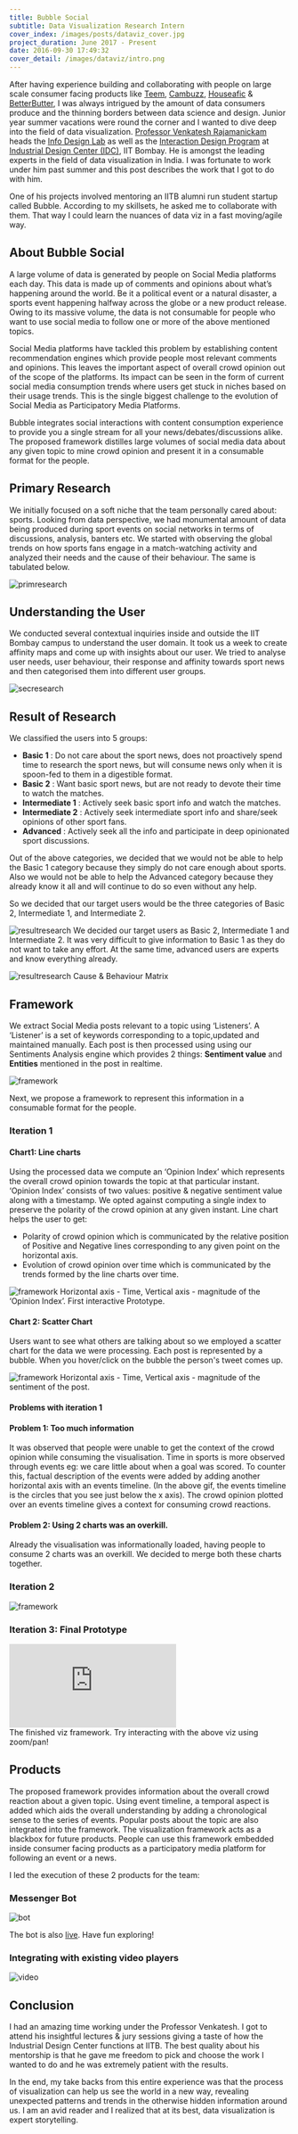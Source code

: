 ```yaml
---
title: Bubble Social
subtitle: Data Visualization Research Intern
cover_index: /images/posts/dataviz_cover.jpg
project_duration: June 2017 - Present
date: 2016-09-30 17:49:32
cover_detail: /images/dataviz/intro.png
---
```


After having experience building and collaborating with people on large scale consumer facing products like [Teem](/gsoc), [Cambuzz](/cambuzz), [Houseafic](/houseafic) & [BetterButter](/betterbutter), I was always intrigued by the amount of data consumers produce and the thinning borders between data science and design. Junior year summer vacations were round the corner and I wanted to dive deep into the field of data visualization. [Professor Venkatesh Rajamanickam](http://www.idc.iitb.ac.in/venkat/index.html) heads the [Info Design Lab](https://info-design-lab.github.io/) as well as the [Interaction Design Program](http://www.idc.iitb.ac.in/academics/interaction-design.html) at [Industrial Design Center (IDC)](http://www.idc.iitb.ac.in/), IIT Bombay. He is amongst the leading experts in the field of data visualization in India. I was fortunate to work under him past summer and this post describes the work that I got to do with him. 

One of his projects involved mentoring an IITB alumni run student startup called Bubble. According to my skillsets, he asked me to collaborate with them. That way I could learn the nuances of data viz in a fast moving/agile way. 

## About Bubble Social
A large volume of data is generated by people on Social Media platforms each day. This data is made up of comments and opinions about what’s happening around the world. Be it a political event or a natural disaster, a sports event happening halfway across the globe or a new product release. Owing to its massive volume, the data is not consumable for people who want to use social media to follow one or more of the above mentioned topics.

Social Media platforms have tackled this problem by establishing content recommendation engines which provide people most relevant comments and opinions. This leaves the important aspect of overall crowd opinion out of the scope of the platforms. Its impact can be seen in the form of current social media consumption trends where users get stuck in niches based on their usage trends. This is the single biggest challenge to the evolution of Social Media as Participatory Media Platforms.

Bubble integrates social interactions with content consumption experience to provide you a single stream for all your news/debates/discussions alike. The proposed framework distilles large volumes of social media data about any given topic to mine crowd opinion and present it in a consumable format for the people.

## Primary Research
We initially focused on a soft niche that the team personally cared about: sports. Looking from data perspective, we had monumental amount of data being produced during sport events on social networks in terms of discussions, analysis, banters etc. We started with observing the global trends on how sports fans engage in a match-watching activity and analyzed their needs and the cause of their behaviour. The same is tabulated below.

![primresearch](/images/dataviz/primresearch.jpg)

## Understanding the User
 
We conducted several contextual inquiries inside and outside the IIT Bombay campus to understand the user domain. It took us a week to create affinity maps and come up with insights about our user. We tried to analyse user needs, user behaviour, their response and affinity towards sport news and then categorised them into different user groups.

![secresearch](/images/dataviz/secresearch.jpg)


## Result of Research
We classified the users into 5 groups:
 
* **Basic 1** : Do not care about the sport news, does not proactively spend time to research the sport news, but will consume news only when it is spoon-fed to them in a digestible format.
* **Basic 2** : Want basic sport news, but are not ready to devote their time to watch the matches.
* **Intermediate 1** : Actively seek basic sport info and watch the matches.
* **Intermediate 2** : Actively seek intermediate sport info and share/seek opinions of other sport fans.
* **Advanced** : Actively seek all the info and participate in deep opinionated sport discussions.
 
Out of the above categories, we decided that we would not be able to help the Basic 1 category because they simply do not care enough about sports. Also we would not be able to help the Advanced category because they already know it all and will continue to do so even without any help.
 
So we decided that our target users would be the three categories of Basic 2, Intermediate 1, and Intermediate 2.


![resultresearch](/images/dataviz/resultresearch-1.jpg)
<span class="image-caption">We decided our target users as Basic 2, Intermediate 1 and Intermediate 2. It was very difficult to give information to Basic 1 as they do not want to take any effort. At the same time, advanced users are experts and know everything already.</span>

![resultresearch](/images/dataviz/resultresearch-2.jpg)
<span class="image-caption">Cause & Behaviour Matrix</span>


## Framework

We extract Social Media posts relevant to a topic using ‘Listeners’. A ‘Listener’ is a set of keywords corresponding to a topic,updated and maintained manually. Each post is then processed using using our Sentiments Analysis engine which provides 2 things: **Sentiment value** and **Entities** mentioned in the post in realtime. 


![framework](/images/dataviz/framework.jpg)

Next, we propose a framework to represent this information in a consumable format for the people. 

### Iteration 1

#### Chart1: Line charts

Using the processed data we compute an ‘Opinion Index’ which represents the overall crowd opinion towards the topic at that particular instant. ‘Opinion Index’ consists of two values: positive & negative sentiment value along with a timestamp. We opted against computing a single index to preserve the polarity of the crowd opinion at any given instant. Line chart helps the user to get: 
* Polarity of crowd opinion which is communicated by the relative position of Positive and Negative lines corresponding to any given point on the horizontal axis.
* Evolution of crowd opinion over time which is communicated by the trends formed by the line charts over time.

![framework](/images/dataviz/earlyviz.gif)
<span class="image-caption"> Horizontal axis - Time, Vertical axis -  magnitude of the ‘Opinion Index’. First interactive Prototype.</span>



#### Chart 2: Scatter Chart

Users want to see what others are talking about so we employed a scatter chart for the data we were processing. Each post is represented by a bubble. When you hover/click on the bubble the person's tweet comes up. 

![framework](/images/dataviz/scatterchart.png)
<span class="image-caption"> Horizontal axis - Time, Vertical axis -  magnitude of the sentiment of the post.</span>

#### Problems with iteration 1
#### Problem 1: Too much information
It was observed that people were unable to get the context of the crowd opinion while consuming the visualisation. Time in sports is more observed through events eg: we care little about when a goal was scored. To counter this, factual description of the events were added by adding another horizontal axis with an events timeline. (In the above gif, the events timeline is the circles that you see just below the x axis). The crowd opinion plotted over an events timeline gives a context for consuming crowd reactions. 

#### Problem 2: Using 2 charts was an overkill. 
Already the visualisation was informationally loaded, having people to consume 2 charts was an overkill. We decided to merge both these charts together. 


### Iteration 2
![framework](/images/dataviz/iter2.jpg)



### Iteration 3: Final Prototype
<div class="video-container">
	<iframe src="http://prastutkumar.design/idc-work-viz" frameborder="0" allowfullscreen></iframe>    
</div>
<span class="image-caption"> The finished viz framework. Try interacting with the above viz using zoom/pan! </span>

## Products

The proposed framework provides information about the overall crowd reaction about a given topic. Using event timeline, a temporal aspect is added which aids the overall understanding by adding a chronological sense to the series of events. Popular posts about the topic are also integrated into the framework. The visualization framework acts as a blackbox for future products. People can use this framework embedded inside consumer facing products as a participatory media platform for following an event or a news. 

I led the execution of these 2 products for the team:

### Messenger Bot
![bot](/images/dataviz/botflow.jpg)

The bot is also [live](https://www.messenger.com/t/BubbbleBuzz). Have fun exploring!

### Integrating with existing video players
![video](/images/dataviz/videoviz.jpg)


## Conclusion
I had an amazing time working under the Professor Venkatesh. I got to attend his insightful lectures & jury sessions giving a taste of how the Industrial Design Center functions at IITB. The best quality about his mentorship is that he gave me freedom to pick and choose the work I wanted to do and he was extremely patient with the results. 

In the end, my take backs from this entire experience was that the process of visualization can help us see the world in a new way, revealing unexpected patterns and trends in the otherwise hidden information around us. I am an avid reader and I realized that at its best, data visualization is expert storytelling.
